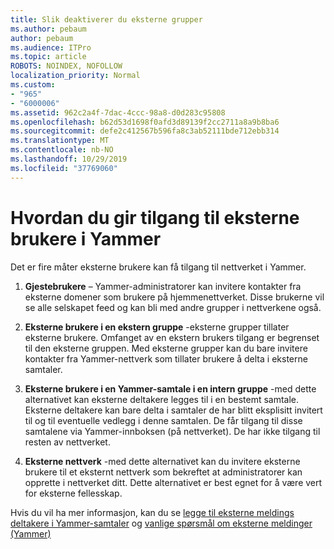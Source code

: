 ```yaml
---
title: Slik deaktiverer du eksterne grupper
ms.author: pebaum
author: pebaum
ms.audience: ITPro
ms.topic: article
ROBOTS: NOINDEX, NOFOLLOW
localization_priority: Normal
ms.custom:
- "965"
- "6000006"
ms.assetid: 962c2a4f-7dac-4ccc-98a8-d0d283c95808
ms.openlocfilehash: b62d53d1698f0afd3d89139f2cc2711a8a9b8ba6
ms.sourcegitcommit: defe2c412567b596fa8c3ab52111bde712ebb314
ms.translationtype: MT
ms.contentlocale: nb-NO
ms.lasthandoff: 10/29/2019
ms.locfileid: "37769060"
---
```

# <a name="how-to-give-access-to-external-users-in-yammer"></a>Hvordan du gir tilgang til eksterne brukere i Yammer

Det er fire måter eksterne brukere kan få tilgang til nettverket i Yammer.
  
1. **Gjestebrukere** – Yammer-administratorer kan invitere kontakter fra eksterne domener som brukere på hjemmenettverket. Disse brukerne vil se alle selskapet feed og kan bli med andre grupper i nettverkene også.

2. **Eksterne brukere i en ekstern gruppe** -eksterne grupper tillater eksterne brukere. Omfanget av en ekstern brukers tilgang er begrenset til den eksterne gruppen. Med eksterne grupper kan du bare invitere kontakter fra Yammer-nettverk som tillater brukere å delta i eksterne samtaler.

3. **Eksterne brukere i en Yammer-samtale i en intern gruppe** -med dette alternativet kan eksterne deltakere legges til i en bestemt samtale. Eksterne deltakere kan bare delta i samtaler de har blitt eksplisitt invitert til og til eventuelle vedlegg i denne samtalen. De får tilgang til disse samtalene via Yammer-innboksen (på nettverket). De har ikke tilgang til resten av nettverket.

4. **Eksterne nettverk** -med dette alternativet kan du invitere eksterne brukere til et eksternt nettverk som bekreftet at administratorer kan opprette i nettverket ditt. Dette alternativet er best egnet for å være vert for eksterne fellesskap.

Hvis du vil ha mer informasjon, kan du se [legge til eksterne meldings deltakere i Yammer-samtaler](https://docs.microsoft.com/yammer/work-with-external-users/add-external-participants) og [vanlige spørsmål om eksterne meldinger (Yammer)](https://docs.microsoft.com/yammer/work-with-external-users/external-messaging-faq)
  